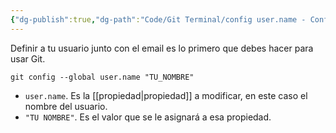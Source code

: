 ```yaml
---
{"dg-publish":true,"dg-path":"Code/Git Terminal/config user.name - Configurar el usuario en Git.md","permalink":"/code/git-terminal/config-user-name-configurar-el-usuario-en-git/","created":"2024-03-27T16:18","updated":"2024-03-27T16:18"}
---
```


Definir a tu usuario junto con el email es lo primero que debes hacer para usar Git.
```shell
git config --global user.name "TU_NOMBRE"
```
- `user.name`. Es la [[propiedad\|propiedad]] a modificar, en este caso el nombre del usuario.
- `"TU NOMBRE"`. Es el valor que se le asignará a esa propiedad.
